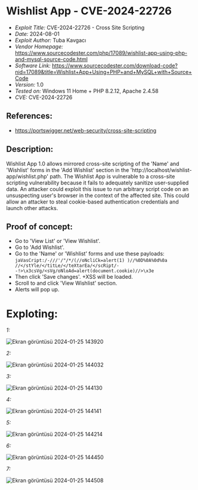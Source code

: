 # Wishlist App - CVE-2024-22726
+ *Exploit Title:* CVE-2024-22726 - Cross Site Scripting
+ *Date:* 2024-08-01
+ *Exploit Author:* Tuba Kavgacı
+ *Vendor Homepage:* https://www.sourcecodester.com/php/17089/wishlist-app-using-php-and-mysql-source-code.html
+ *Software Link:* https://www.sourcecodester.com/download-code?nid=17089&title=Wishlist+App+Using+PHP+and+MySQL+with+Source+Code
+ *Version:* 1.0
+ *Tested on:* Windows 11 Home + PHP 8.2.12, Apache 2.4.58
+ *CVE:* CVE-2024-22726

## References: 
+ https://portswigger.net/web-security/cross-site-scripting

## Description:
Wishlist App 1.0 allows mirrored cross-site scripting of the 'Name' and 'Wishlist' forms in the 'Add Wishlist' section in the 'http://localhost/wishlist-app/wishlist.php' path. The Wishlist App is vulnerable to a cross-site scripting vulnerability because it fails to adequately sanitize user-supplied data.
An attacker could exploit this issue to run arbitrary script code on an unsuspecting user's browser in the context of the affected site. This could allow an attacker to steal cookie-based authentication credentials and launch other attacks.

## Proof of concept:
+ Go to 'View List' or 'View Wishlist'.
+ Go to 'Add Wishlist'.
+ Go to the 'Name' or 'Wishlist' forms and use these payloads: `jaVasCript:/-///'/"/*/(//oNcliCk=alert(1) )//%0D%0A%0d%0a //</stYle/</titLe/</teXtarEa/</scRipt/--!>\x3csVg/<sVg/oNloAd=alert(document.cookie)//>\x3e`
+ Then click 'Save changes'.
+XSS will be loaded.
+ Scroll to and click 'View Wishlist' section.
+ Alerts will pop up.

# Exploting:
  *1:*
  
  ![Ekran görüntüsü 2024-01-25 143920](https://github.com/tubakvgc/CVE/assets/74067343/2a4c612c-f056-469e-ad0b-6c727de289fe)


  *2:*

  ![Ekran görüntüsü 2024-01-25 144032](https://github.com/tubakvgc/CVE/assets/74067343/f5195c41-5be3-4e0e-9b02-75afd56d7f91)


  *3:*

 ![Ekran görüntüsü 2024-01-25 144130](https://github.com/tubakvgc/CVE/assets/74067343/b6b309d5-c7a5-4484-8f89-b4e64ab42259)



  *4:*

![Ekran görüntüsü 2024-01-25 144141](https://github.com/tubakvgc/CVE/assets/74067343/6e418b37-016c-4d9c-b9fa-17dd29f8c559)


  *5:*
  
  ![Ekran görüntüsü 2024-01-25 144214](https://github.com/tubakvgc/CVE/assets/74067343/7ea89e79-7649-4c51-9516-209e11b98a3b)



  *6:*
  
  ![Ekran görüntüsü 2024-01-25 144450](https://github.com/tubakvgc/CVE/assets/74067343/7b2a7b19-75f2-49c2-9ca5-ef328499929f)


  *7:*

  ![Ekran görüntüsü 2024-01-25 144508](https://github.com/tubakvgc/CVE/assets/74067343/ce3fed82-f09e-4099-ae5c-61b71e939eb4)
  
